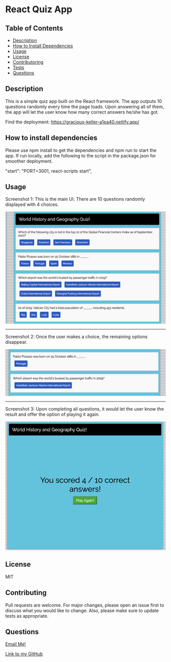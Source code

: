 # React Quiz App 

## Table of Contents

- [Description](#description)
- [How to Install Dependencies](#how-to-install-dependencies)
- [Usage](#usage)
- [License](#license)
- [Contributoring](#contributing)
- [Tests](#tests)
- [Questions](#questions)

## Description

This is a simple quiz app built on the React framework. The app outputs 10 questions randomly every time the page loads. Upon answering all of them, the app will let the user know how many correct answers he/she has got.

Find the deployment: https://gracious-keller-a1ea40.netlify.app/

## How to install dependencies

Please use npm install to get the dependencies and npm run to start the app. If run locally, add the following to the script in the package.json for smoother deployment. 

"start": "PORT=3001, react-scripts start",

## Usage

Screenshot 1: This is the main UI. There are 10 questions randomly displayed with 4 choices. 

![](./img/img1.png)

---

Screenshot 2: Once the user makes a choice, the remaining options disappear.

![](./img/img2.png)

---

Screenshot 3: Upon completing all questions, it would let the user know the result and offer the option of playing it again.

![](./img/img3.png)


## License

MIT

## Contributing

Pull requests are welcome. For major changes, please open an issue first to discuss what you would like to change. Also, please make sure to update tests as appropriate.

## Questions

[Email Me!](mailto:nishii.dev.syd@gmail.com)

[Link to my GitHub](https://github.com/noriyuki-ishii-820)
